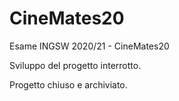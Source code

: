 # CineMates20
Esame INGSW 2020/21 - CineMates20

Sviluppo del progetto interrotto. 

Progetto chiuso e archiviato.
